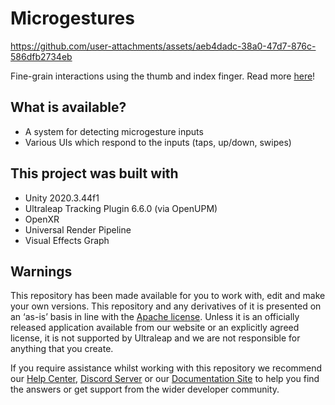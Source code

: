 <!--links-->
[apache]: http://www.apache.org/licenses/LICENSE-2.0 "Apache V2 License"
[contribute guide]: https://ultrahaptics.atlassian.net/wiki/spaces/~731335552/pages/3903455552/Unity+Hand+Interaction+Experiments+GitHub+Repo#Repo-%E2%80%98Rules%E2%80%99

<!--content-->
# Microgestures

https://github.com/user-attachments/assets/aeb4dadc-38a0-47d7-876c-586dfb2734eb

Fine-grain interactions using the thumb and index finger. Read more [here](https://docs.ultraleap.com/xr-guidelines/Interactions/microgestures.html)!

## What is available?

* A system for detecting microgesture inputs
* Various UIs which respond to the inputs (taps, up/down, swipes) 

## This project was built with

* Unity 2020.3.44f1
* Ultraleap Tracking Plugin 6.6.0 (via OpenUPM)
* OpenXR
* Universal Render Pipeline
* Visual Effects Graph

## Warnings

This repository has been made available for you to work with, edit and make your own versions.
This repository and any derivatives of it is presented on an ‘as-is’ basis in line with the [Apache
license][apache]. Unless it is an officially released application available from our website or an explicitly
agreed license, it is not supported by Ultraleap and we are not responsible for anything that you
create.

If you require assistance whilst working with this repository we recommend our [Help Center](https://support.leapmotion.com/hc/en-us), [Discord Server](https://discord.gg/3VCndThqxS) or our [Documentation Site](https://docs.ultraleap.com/unity-api/) to help you find the answers or get support from the wider developer community.
